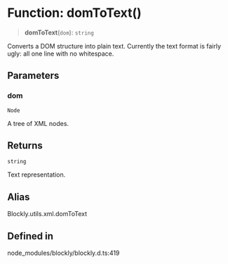 # Function: domToText()

> **domToText**(`dom`): `string`

Converts a DOM structure into plain text.
Currently the text format is fairly ugly: all one line with no whitespace.

## Parameters

### dom

`Node`

A tree of XML nodes.

## Returns

`string`

Text representation.

## Alias

Blockly.utils.xml.domToText

## Defined in

node_modules/blockly/blockly.d.ts:419
